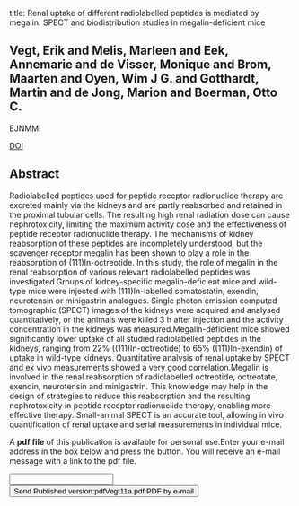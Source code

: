 title: Renal uptake of different radiolabelled peptides is mediated by megalin: SPECT and biodistribution studies in megalin-deficient mice

## Vegt, Erik and Melis, Marleen and Eek, Annemarie and de Visser, Monique and Brom, Maarten and Oyen, Wim J G. and Gotthardt, Martin and de Jong, Marion and Boerman, Otto C.
EJNMMI

<a href="https://doi.org/10.1007/s00259-010-1685-9">DOI</a>

## Abstract
Radiolabelled peptides used for peptide receptor radionuclide therapy are excreted mainly via the kidneys and are partly reabsorbed and retained in the proximal tubular cells. The resulting high renal radiation dose can cause nephrotoxicity, limiting the maximum activity dose and the effectiveness of peptide receptor radionuclide therapy. The mechanisms of kidney reabsorption of these peptides are incompletely understood, but the scavenger receptor megalin has been shown to play a role in the reabsorption of (111)In-octreotide. In this study, the role of megalin in the renal reabsorption of various relevant radiolabelled peptides was investigated.Groups of kidney-specific megalin-deficient mice and wild-type mice were injected with (111)In-labelled somatostatin, exendin, neurotensin or minigastrin analogues. Single photon emission computed tomographic (SPECT) images of the kidneys were acquired and analysed quantitatively, or the animals were killed 3 h after injection and the activity concentration in the kidneys was measured.Megalin-deficient mice showed significantly lower uptake of all studied radiolabelled peptides in the kidneys, ranging from 22% ((111)In-octreotide) to 65% ((111)In-exendin) of uptake in wild-type kidneys. Quantitative analysis of renal uptake by SPECT and ex vivo measurements showed a very good correlation.Megalin is involved in the renal reabsorption of radiolabelled octreotide, octreotate, exendin, neurotensin and minigastrin. This knowledge may help in the design of strategies to reduce this reabsorption and the resulting nephrotoxicity in peptide receptor radionuclide therapy, enabling more effective therapy. Small-animal SPECT is an accurate tool, allowing in vivo quantification of renal uptake and serial measurements in individual mice.

A <b>pdf file</b> of this publication is available for personal use.Enter your e-mail address in the box below and press the button. You will receive an e-mail message with a link to the pdf file.
<form action="sender.php">  <input type="text" name="email">  <input type="submit" value="Send Published version:pdfVegt11a.pdf:PDF by e-mail"></form>